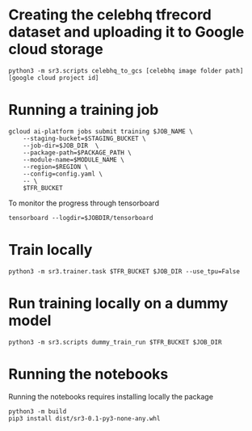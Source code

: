 # Creating the celebhq tfrecord dataset and uploading it to Google cloud storage
```
python3 -m sr3.scripts celebhq_to_gcs [celebhq image folder path] [google cloud project id]
```

# Running a training job
```
gcloud ai-platform jobs submit training $JOB_NAME \
    --staging-bucket=$STAGING_BUCKET \
    --job-dir=$JOB_DIR  \
    --package-path=$PACKAGE_PATH \
    --module-name=$MODULE_NAME \
    --region=$REGION \
    --config=config.yaml \
    -- \
    $TFR_BUCKET
```
To monitor the progress through tensorboard
```
tensorboard --logdir=$JOBDIR/tensorboard
```

# Train locally
```
python3 -m sr3.trainer.task $TFR_BUCKET $JOB_DIR --use_tpu=False
```

# Run training locally on a dummy model
```
python3 -m sr3.scripts dummy_train_run $TFR_BUCKET $JOB_DIR
``` 

# Running the notebooks
Running the notebooks requires installing locally the package
```
python3 -m build
pip3 install dist/sr3-0.1-py3-none-any.whl
```